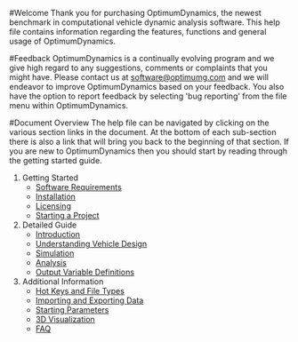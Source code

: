 #Welcome
Thank you for purchasing OptimumDynamics, the newest benchmark in computational vehicle dynamic analysis software. This help file contains information regarding the features, functions and general usage of OptimumDynamics.

#Feedback
OptimumDynamics is a continually evolving program and we give high regard to any suggestions, comments or complaints that you might have. Please contact us at [software@optimumg.com](mailto:software@optimumg.com) and we will endeavor to improve OptimumDynamics based on your feedback. You also have the option to report feedback by selecting 'bug reporting' from the file menu within OptimumDynamics. 

#Document Overview
The help file can be navigated by clicking on the various section links in the document. At the bottom of each sub-section there is also a link that will bring you back to the beginning of that section. If you are new to OptimumDynamics then you should start by reading through the getting started guide.

1. Getting Started
    * [Software Requirements](Getting_Started/Software_Requirements.md)
    * [Installation](Getting_Started/Installation.md)
    * [Licensing](Getting_Started/Licensing.md)
    * [Starting a Project](Getting_Started/Starting_a_Project.md)
2. Detailed Guide
    * [Introduction](2_Detailed_Guide/A_Introduction.md)
    * [Understanding Vehicle Design](2_Detailed_Guide/B_Understanding_Vehicle_Design.md)
    * [Simulation](2_Detailed_Guide/C_Simulation.md)
    * [Analysis](2_Detailed_Guide/D_Analysis.md)
    * [Output Variable Definitions](2_Detailed_Guide/E_Output_Variable_Definitions.md)
3. Additional Information
    * [Hot Keys and File Types](Additional_Information/Hot_Keys_and_File_Types.md)
    * [Importing and Exporting Data](Additional_Information/Importing_Exporting_Data.md)
    * [Starting Parameters](Additional_Information/C_Starting_Parameters.md)
    * [3D Visualization](Additional_Information/3D_Visualization.md)
    * [FAQ](Additional_Information/FAQ.md)
